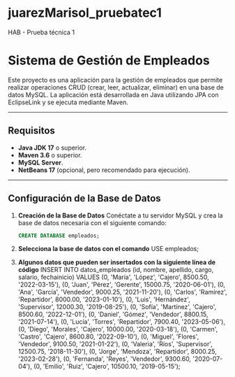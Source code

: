 # juarezMarisol_pruebatec1
HAB - Prueba técnica 1
# Sistema de Gestión de Empleados

Este proyecto es una aplicación para la gestión de empleados que permite realizar operaciones CRUD (crear, leer, actualizar, eliminar) en una base de datos MySQL. 
La aplicación está desarrollada en Java utilizando JPA con EclipseLink y se ejecuta mediante Maven.

---

## Requisitos

- **Java JDK 17** o superior.
- **Maven 3.6** o superior.
- **MySQL Server**.
- **NetBeans 17** (opcional, pero recomendado para ejecución).

---

## Configuración de la Base de Datos

1. **Creación de la Base de Datos**
   Conéctate a tu servidor MySQL y crea la base de datos necesaria con el siguiente comando:
   ```sql
   CREATE DATABASE empleados;

2. **Selecciona la base de datos con el comando**
USE empleados;

3. **Algunos datos que pueden ser insertados con la siguiente línea de código**
INSERT INTO datos_empleados (id, nombre, apellido, cargo, salario, fechainicio) VALUES
(0, 'María', 'López', 'Cajero', 8500.50, '2022-03-15'),
(0, 'Juan', 'Pérez', 'Gerente', 15000.75, '2020-06-01'),
(0, 'Ana', 'García', 'Vendedor', 9000.25, '2021-11-20'),
(0, 'Carlos', 'Ramírez', 'Repartidor', 8000.00, '2023-01-10'),
(0, 'Luis', 'Hernández', 'Supervisor', 12000.30, '2019-08-25'),
(0, 'Sofía', 'Martínez', 'Cajero', 8500.60, '2022-12-01'),
(0, 'Daniel', 'Gómez', 'Vendedor', 8800.15, '2021-07-14'),
(0, 'Lucía', 'Torres', 'Repartidor', 7900.40, '2023-05-06'),
(0, 'Diego', 'Morales', 'Cajero', 10000.00, '2020-03-18'),
(0, 'Carmen', 'Castro', 'Cajero', 8600.80, '2022-09-10'),
(0, 'Miguel', 'Flores', 'Vendedor', 9100.50, '2021-01-22'),
(0, 'Valeria', 'Ríos', 'Supervisor', 12500.75, '2018-11-30'),
(0, 'Jorge', 'Mendoza', 'Repartidor', 8000.25, '2023-02-28'),
(0, 'Fernanda', 'Reyes', 'Vendedor', 9300.60, '2020-07-04'),
(0, 'Emilio', 'Ruiz', 'Cajero', 10500.10, '2019-05-15');

